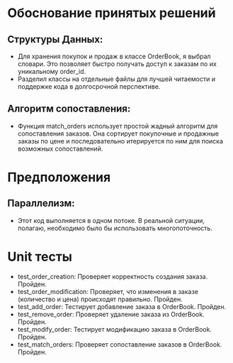 # Обоснование принятых решений

## Структуры Данных:

- Для хранения покупок и продаж в классе OrderBook, я выбрал словари. Это позволяет быстро получать доступ к заказам по их уникальному order_id.
- Разделил классы на отдельные файлы для лучшей читаемости и поддержке кода в долгосрочной перспективе.

## Алгоритм сопоставления:

- Функция match_orders использует простой жадный алгоритм для сопоставления заказов. Она сортирует покупочные и продажные заказы по цене и последовательно итерируется по ним для поиска возможных сопоставлений.

# Предположения

## Параллелизм:
- Этот код выполняется в одном потоке. В реальной ситуации, полагаю, необходимо было бы использовать многопоточность.

# Unit тесты
 - test_order_creation: Проверяет корректность создания заказа. Пройден.
 - test_order_modification: Проверяет, что изменения в заказе (количество и цена) происходят правильно. Пройден.
 - test_add_order: Тестирует добавление заказа в OrderBook. Пройден.
 - test_remove_order: Проверяет удаление заказа из OrderBook. Пройден.
 - test_modify_order: Тестирует модификацию заказа в OrderBook. Пройден.
 - test_match_orders: Проверяет сопоставление заказов в OrderBook. Пройден.
